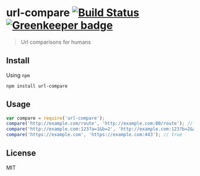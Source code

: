 # url-compare [![Build Status](https://travis-ci.org/nescalante/url-compare.svg?branch=master)](https://travis-ci.org/nescalante/url-compare) [![Greenkeeper badge](https://badges.greenkeeper.io/nescalante/url-compare.svg)](https://greenkeeper.io/)

> Url comparisons for humans

## Install

Using `npm`

```
npm install url-compare
```

## Usage

```js
var compare = require('url-compare');
compare('http://example.com/route', 'http://example.com:80/route'); // true
compare('http://example.com:123?a=1&b=2', 'http://example.com:123?b=2&a=1'); // true
compare('https://example.com', 'https://example.com:443'); // true

```

## License

MIT
